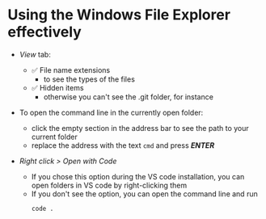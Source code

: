 # Using the Windows File Explorer effectively

* *View* tab:
  * ✅ File name extensions
    * to see the types of the files
  * ✅ Hidden items
    *	otherwise you can't see the .git folder, for instance

* To open the command line in the currently open folder:
  * click the empty section in the address bar to see the path to your current folder
  * replace the address with the text `cmd` and press ***ENTER***

* *Right click > Open with Code*
  * If you chose this option during the VS code installation, you can open folders in VS code by right-clicking them
  * If you don't see the option, you can open the command line and run 
    ```
    code .
    ```
